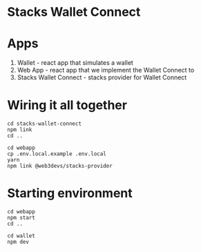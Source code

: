 Stacks Wallet Connect
=====================

# Apps

1. Wallet - react app that simulates a wallet
2. Web App - react app that we implement the Wallet Connect to
3. Stacks Wallet Connect - stacks provider for Wallet Connect

# Wiring it all together

    cd stacks-wallet-connect
    npm link
    cd ..

    cd webapp
    cp .env.local.example .env.local
    yarn
    npm link @web3devs/stacks-provider

# Starting environment

    cd webapp
    npm start
    cd ..

    cd wallet
    npm dev
